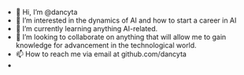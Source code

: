 - 👋 Hi, I’m @dancyta
- 👀 I’m interested in the dynamics of AI and how to start a career in AI
- 🌱 I’m currently learning anything AI-related.
- 💞️ I’m looking to collaborate on anything that will allow me to gain knowledge for advancement in the technological world. 
- 📫 How to reach me via email at github.com/dancyta
- 

<!---
dancyta/dancyta is a ✨ special ✨ repository because its `README.md` (this file) appears on your GitHub profile.
You can click the Preview link to take a look at your changes.
--->
